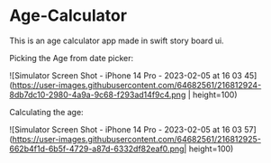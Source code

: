 # Age-Calculator
This is an age calculator app made in swift story board ui.


Picking the Age from date picker:

![Simulator Screen Shot - iPhone 14 Pro - 2023-02-05 at 16 03 45](https://user-images.githubusercontent.com/64682561/216812924-8db7dc10-2980-4a9a-9c68-f293ad14f9c4.png | height=100)

Calculating the age:

![Simulator Screen Shot - iPhone 14 Pro - 2023-02-05 at 16 03 57](https://user-images.githubusercontent.com/64682561/216812925-662b4f1d-6b5f-4729-a87d-6332df82eaf0.png| height=100)
